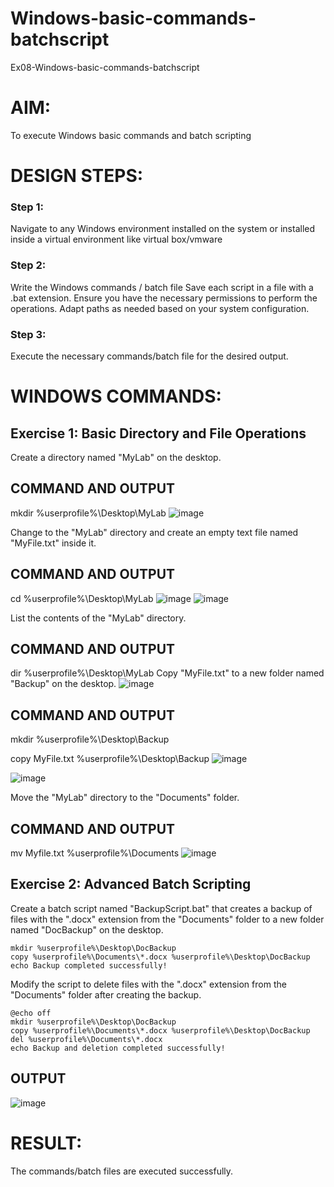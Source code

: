 # Windows-basic-commands-batchscript
Ex08-Windows-basic-commands-batchscript

# AIM:
To execute Windows basic commands and batch scripting

# DESIGN STEPS:

### Step 1:

Navigate to any Windows environment installed on the system or installed inside a virtual environment like virtual box/vmware 

### Step 2:

Write the Windows commands / batch file
Save each script in a file with a .bat extension.
Ensure you have the necessary permissions to perform the operations.
Adapt paths as needed based on your system configuration.
### Step 3:

Execute the necessary commands/batch file for the desired output. 




# WINDOWS COMMANDS:
## Exercise 1: Basic Directory and File Operations
Create a directory named "MyLab" on the desktop.


## COMMAND AND OUTPUT
mkdir %userprofile%\Desktop\MyLab
![image](https://github.com/suchitranath/Windows-basic-commands-batchscript/assets/145742631/20042f0a-2994-4956-a2c7-ad1744f94c1a)

Change to the "MyLab" directory and create an empty text file named "MyFile.txt" inside it.


## COMMAND AND OUTPUT
cd %userprofile%\Desktop\MyLab
![image](https://github.com/suchitranath/Windows-basic-commands-batchscript/assets/145742631/3e71ee19-ab89-46f5-8f11-ea6531c0816f)
![image](https://github.com/suchitranath/Windows-basic-commands-batchscript/assets/145742631/3a04e79b-42d5-4296-a26d-367ec793e995)

List the contents of the "MyLab" directory.


## COMMAND AND OUTPUT
dir %userprofile%\Desktop\MyLab
Copy "MyFile.txt" to a new folder named "Backup" on the desktop.
![image](https://github.com/suchitranath/Windows-basic-commands-batchscript/assets/145742631/3960e8eb-94b7-427e-937c-a85cfb07ef21)


## COMMAND AND OUTPUT
mkdir %userprofile%\Desktop\Backup

copy MyFile.txt %userprofile%\Desktop\Backup
![image](https://github.com/suchitranath/Windows-basic-commands-batchscript/assets/145742631/4bc34af7-dc58-4f7b-8fbd-512f0c68260b)

![image](https://github.com/suchitranath/Windows-basic-commands-batchscript/assets/145742631/9b2530aa-fb1d-4fa6-b329-73c34601e5a9)

Move the "MyLab" directory to the "Documents" folder.


## COMMAND AND OUTPUT
mv Myfile.txt %userprofile%\Documents
![image](https://github.com/suchitranath/Windows-basic-commands-batchscript/assets/145742631/67837965-d7cf-40dc-aa57-94cc53b6e68f)


## Exercise 2: Advanced Batch Scripting
Create a batch script named "BackupScript.bat" that creates a backup of files with the ".docx" extension from the "Documents" folder to a new folder named "DocBackup" on the desktop.
```@echo off
mkdir %userprofile%\Desktop\DocBackup
copy %userprofile%\Documents\*.docx %userprofile%\Desktop\DocBackup
echo Backup completed successfully!
```
Modify the script to delete files with the ".docx" extension from the "Documents" folder after creating the backup.
```
@echo off
mkdir %userprofile%\Desktop\DocBackup
copy %userprofile%\Documents\*.docx %userprofile%\Desktop\DocBackup
del %userprofile%\Documents\*.docx
echo Backup and deletion completed successfully!
```





## OUTPUT
![image](https://github.com/suchitranath/Windows-basic-commands-batchscript/assets/145742631/bbfdf048-d358-4f79-8ed5-d421cde8ae50)





# RESULT:
The commands/batch files are executed successfully.

